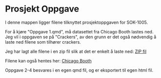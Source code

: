 
# Prosjekt Oppgave

I denne mappen ligger filene tilknyttet prosjektoppgaven for SOK-1005. 

For å kjøre "Oppgave 1.qmd", må datasettet fra Chicago Booth lastes ned. Jeg vil i oppgaven se på "Crackers", av den grunn er det også nødvendig å laste ned filene som tilhører crackers.

Jeg har lagt alle filene i en zip fil slik at det er enkelt å laste ned: [ZIP fil](https://universitetetitromso-my.sharepoint.com/:u:/r/personal/jpe143_uit_no/Documents/data.zip?csf=1&web=1&e=whmY3a)

Filene kan også hentes her: [Chicago Booth](https://www.chicagobooth.edu/research/kilts/datasets/dominicks)

Oppgave 2-4 besvares i en egen qmd fil, og er eksportert til egen html fil.
